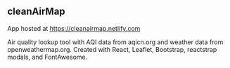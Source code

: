 ## cleanAirMap

App hosted at https://cleanairmap.netlify.com

Air quality lookup tool with AQI data from aqicn.org and weather data from openweathermap.org.
Created with React, Leaflet, Bootstrap, reactstrap modals, and FontAwesome.
